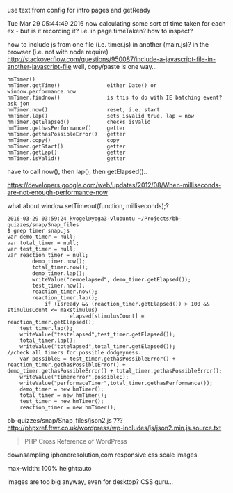 use text from config for intro pages and getReady

Tue Mar 29 05:44:49 2016
now calculating some sort of time taken for each ex - but is it recording it?
i.e. in page.timeTaken?
how to inspect?



how to include js from one file (i.e. timer.js) in another (main.js)? in the browser (i.e. not with node require)
http://stackoverflow.com/questions/950087/include-a-javascript-file-in-another-javascript-file
well, copy/paste is one way...

    hmTimer()
    hmTimer.getTime()               either Date() or window.performance.now
    hmTimer.findnow()               is this to do with IE batching event? ask jon
    hmTimer.now()                   reset, i.e. start
    hmTimer.lap()                   sets isValid true, lap = now
    hmTimer.getElapsed()            checks isValid
    hmTimer.gethasPerformance()     getter
    hmTimer.gethasPossibleError()   getter
    hmTimer.copy()                  copy
    hmTimer.getStart()              getter
    hmTimer.getLap()                getter
    hmTimer.isValid()               getter

have to call now(), then lap(), then getElapsed()..

https://developers.google.com/web/updates/2012/08/When-milliseconds-are-not-enough-performance-now

what about window.setTimeout(function, milliseconds);?

    2016-03-29 03:59:24 kvogel@yoga3-vlubuntu ~/Projects/bb-quizzes/snap/Snap_files
    $ grep timer snap.js 
    var demo_timer = null;
    var total_timer = null;
    var test_timer = null;
    var reaction_timer = null;
            demo_timer.now();
            total_timer.now();
            demo_timer.lap();
            writeValue("demoelapsed", demo_timer.getElapsed());
            test_timer.now();
            reaction_timer.now();
            reaction_timer.lap();
                if (isready && (reaction_timer.getElapsed()) > 100 && stimulusCount <= maxstimulus)
                        elapsed[stimulusCount] = reaction_timer.getElapsed();
        test_timer.lap();
        writeValue("testelapsed",test_timer.getElapsed());
        total_timer.lap();
        writeValue("totelapsed",total_timer.getElapsed());
    //check all timers for possible dodgeyness.
        var possibleE = test_timer.gethasPossibleError() + reaction_timer.gethasPossibleError() + demo_timer.gethasPossibleError() + total_timer.gethasPossibleError();
        writeValue("timererror",possibleE);
        writeValue("performaceTimer",total_timer.gethasPerformance());
        demo_timer = new hmTimer();
        total_timer = new hmTimer();
        test_timer = new hmTimer();
        reaction_timer = new hmTimer();


bb-quizzes/snap/Snap_files/json2.js ???
http://phpxref.ftwr.co.uk/wordpress/wp-includes/js/json2.min.js.source.txt
>PHP Cross Reference of WordPress


downsampling
iphoneresolution,com
responsive css
scale images

max-width: 100%
height:auto

images are too big anyway, even for desktop?
CSS guru...